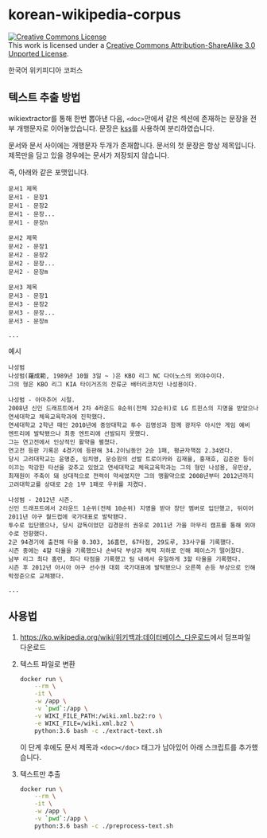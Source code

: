 # korean-wikipedia-corpus

<a rel="license" href="http://creativecommons.org/licenses/by-sa/3.0/"><img alt="Creative Commons License" style="border-width:0" src="https://i.creativecommons.org/l/by-sa/3.0/88x31.png" /></a><br />This work is licensed under a <a rel="license" href="http://creativecommons.org/licenses/by-sa/3.0/">Creative Commons Attribution-ShareAlike 3.0 Unported License</a>.

한국어 위키피디아 코퍼스

## 텍스트 추출 방법

wikiextractor를 통해 한번 뽑아낸 다음, `<doc>`안에서 같은 섹션에 존재하는 문장을 전부 개행문자로 이어놓았습니다.
문장은 [kss](https://github.com/hyunwoongko/kss)를 사용하여 분리하였습니다.

문서와 문서 사이에는 개행문자 두개가 존재합니다.
문서의 첫 문장은 항상 제목입니다.
제목만을 담고 있을 경우에는 문서가 저장되지 않습니다.

즉, 아래와 같은 포맷입니다.

```text
문서1 제목
문서1 - 문장1
문서1 - 문장2
문서1 - 문장...
문서1 - 문장n

문서2 제목
문서2 - 문장1
문서2 - 문장2
문서2 - 문장...
문서2 - 문장m

문서3 제목
문서3 - 문장1
문서3 - 문장2
문서3 - 문장...
문서3 - 문장m

...
```

예시

```text
나성범
나성범(羅成範, 1989년 10월 3일 ~ )은 KBO 리그 NC 다이노스의 외야수이다.
그의 형은 KBO 리그 KIA 타이거즈의 잔류군 배터리코치인 나성용이다.

나성범 - 아마추어 시절.
2008년 신인 드래프트에서 2차 4라운드 8순위(전체 32순위)로 LG 트윈스의 지명을 받았으나 연세대학교 체육교육학과에 진학했다.
연세대학교 2학년 때인 2010년에 중앙대학교 투수 김명성과 함께 광저우 아시안 게임 예비 엔트리에 발탁됐으나 최종 엔트리에 선발되지 못했다.
그는 연고전에서 인상적인 활약을 펼쳤다.
연고전 등판 기록은 4경기에 등판해 34.2이닝동안 2승 1패, 평균자책점 2.34였다.
당시 고려대학교는 윤명준, 임치영, 문승원의 선발 트로이카와 김재율, 홍재호, 김준완 등이 이끄는 막강한 타선을 갖추고 있었고 연세대학교 체육교육학과는 그의 형인 나성용, 유민상, 최재원이 주축이 돼 상대적으로 전력이 약세였지만 그의 맹활약으로 2008년부터 2012년까지 고려대학교를 상대로 2승 1무 1패로 우위를 지켰다.

나성범 - 2012년 시즌.
신인 드래프트에서 2라운드 1순위(전체 10순위) 지명을 받아 창단 멤버로 입단했고, 뒤이어 2011년 야구 월드컵에 국가대표로 발탁됐다.
투수로 입단했으나, 당시 감독이었던 김경문의 권유로 2011년 가을 마무리 캠프를 통해 외야수로 전향했다.
2군 94경기에 출전해 타율 0.303, 16홈런, 67타점, 29도루, 33사구를 기록했다.
시즌 중에는 4할 타율을 기록했으나 손바닥 부상과 체력 저하로 인해 페이스가 떨어졌다.
남부 리그 최다 홈런, 최다 타점을 기록했고 팀 내에서 유일하게 3할 타율을 기록했다.
시즌 후 2012년 아시아 야구 선수권 대회 국가대표에 발탁됐으나 오른쪽 손등 부상으로 인해 박정준으로 교체됐다.

...
```

## 사용법

1. <https://ko.wikipedia.org/wiki/위키백과:데이터베이스_다운로드>에서 덤프파일 다운로드
2. 텍스트 파일로 변환

    ```sh
    docker run \
        --rm \
        -it \
        -w /app \
        -v `pwd`:/app \
        -v WIKI_FILE_PATH:/wiki.xml.bz2:ro \
        -e WIKI_FILE=/wiki.xml.bz2 \
        python:3.6 bash -c ./extract-text.sh
    ```

    이 단계 후에도 문서 제목과 `<doc></doc>` 태그가 남아있어 아래 스크립트를 추가했습니다.

3. 텍스트만 추출

    ```sh
    docker run \
        --rm \
        -it \
        -w /app \
        -v `pwd`:/app \
        python:3.6 bash -c ./preprocess-text.sh
    ```

